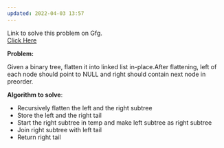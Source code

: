 ```yaml
---
updated: 2022-04-03 13:57
---
```

Link to solve this problem on Gfg.<br>
<a href="https://practice.geeksforgeeks.org/problems/flatten-binary-tree-to-linked-list/1">Click Here</a>

<b>Problem:</b><p>Given a binary tree, flatten it into linked list in-place.After flattening, left of each node should point to NULL and right should contain next node in preorder.</p>

<b>Algorithm to solve</b>: <p>
<ul>
  <li>Recursively flatten the left and the right subtree</li>
  <li>Store the left and the right tail</li>
  <li>Start the right subtree in temp and make left subtree as right subtree</li>
  <li>Join right subtree with left tail</li>
  <li>Return right tail</li>
</ul>
</p>

